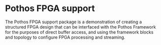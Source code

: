 # Pothos FPGA support

The Pothos FPGA support package is a demonstration of creating a structured FPGA design
that can be interfaced with the Pothos Framework for the purposes of direct buffer access,
and using the framework blocks and topology to configure FPGA processing and streaming.
